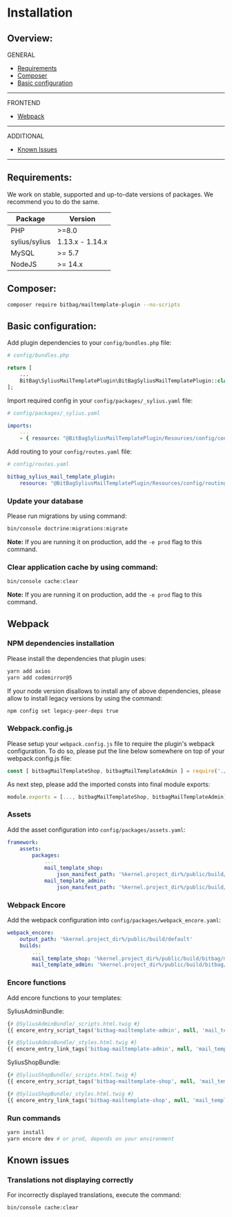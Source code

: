 # Installation

## Overview:
GENERAL
- [Requirements](#requirements)
- [Composer](#composer)
- [Basic configuration](#basic-configuration)
---
FRONTEND
- [Webpack](#webpack)
---
ADDITIONAL
- [Known Issues](#known-issues)
---

## Requirements:
We work on stable, supported and up-to-date versions of packages. We recommend you to do the same.

| Package       | Version         |
|---------------|-----------------|
| PHP           | \>=8.0          |
| sylius/sylius | 1.13.x - 1.14.x |
| MySQL         | \>= 5.7         |
| NodeJS        | \>= 14.x        |

## Composer:
```bash
composer require bitbag/mailtemplate-plugin --no-scripts
```

## Basic configuration:
Add plugin dependencies to your `config/bundles.php` file:

```php
# config/bundles.php

return [
    ...
    BitBag\SyliusMailTemplatePlugin\BitBagSyliusMailTemplatePlugin::class => ['all' => true],
];
```

Import required config in your `config/packages/_sylius.yaml` file:

```yaml
# config/packages/_sylius.yaml

imports:
    ...
    - { resource: "@BitBagSyliusMailTemplatePlugin/Resources/config/config.yaml" }
```

Add routing to your `config/routes.yaml` file:
```yaml
# config/routes.yaml

bitbag_sylius_mail_template_plugin:
    resource: "@BitBagSyliusMailTemplatePlugin/Resources/config/routing.yaml"
```

### Update your database
Please run migrations by using command:
```bash
bin/console doctrine:migrations:migrate
```

**Note:** If you are running it on production, add the `-e prod` flag to this command.

### Clear application cache by using command:
```bash
bin/console cache:clear
```
**Note:** If you are running it on production, add the `-e prod` flag to this command.

## Webpack

### NPM dependencies installation

Please install the dependencies that plugin uses:

```bash
yarn add axios
yarn add codemirror@5
```

If your node version disallows to install any of above dependencies, please allow to install legacy versions by using the command:

```bash
npm config set legacy-peer-deps true
```

### Webpack.config.js

Please setup your `webpack.config.js` file to require the plugin's webpack configuration. To do so, please put the line below somewhere on top of your webpack.config.js file:
```js
const [ bitbagMailTemplateShop, bitbagMailTemplateAdmin ] = require('./vendor/bitbag/mailtemplate-plugin/webpack.config.js');
```
As next step, please add the imported consts into final module exports:
```js
module.exports = [..., bitbagMailTemplateShop, bitbagMailTemplateAdmin];
```

### Assets
Add the asset configuration into `config/packages/assets.yaml`:
```yaml
framework:
    assets:
        packages:
            ...
            mail_template_shop:
                json_manifest_path: '%kernel.project_dir%/public/build/bitbag/mailtemplate/shop/manifest.json'
            mail_template_admin:
                json_manifest_path: '%kernel.project_dir%/public/build/bitbag/mailtemplate/admin/manifest.json'
```

### Webpack Encore
Add the webpack configuration into `config/packages/webpack_encore.yaml`:

```yaml
webpack_encore:
    output_path: '%kernel.project_dir%/public/build/default'
    builds:
        ...
        mail_template_shop: '%kernel.project_dir%/public/build/bitbag/mailtemplate/shop'
        mail_template_admin: '%kernel.project_dir%/public/build/bitbag/mailtemplate/admin'
```

### Encore functions
Add encore functions to your templates:

SyliusAdminBundle:
```php
{# @SyliusAdminBundle/_scripts.html.twig #}
{{ encore_entry_script_tags('bitbag-mailtemplate-admin', null, 'mail_template_admin') }}

{# @SyliusAdminBundle/_styles.html.twig #}
{{ encore_entry_link_tags('bitbag-mailtemplate-admin', null, 'mail_template_admin') }}
```
SyliusShopBundle:
```php
{# @SyliusShopBundle/_scripts.html.twig #}
{{ encore_entry_script_tags('bitbag-mailtemplate-shop', null, 'mail_template_shop') }}

{# @SyliusShopBundle/_styles.html.twig #}
{{ encore_entry_link_tags('bitbag-mailtemplate-shop', null, 'mail_template_shop') }}
```

### Run commands
```bash
yarn install
yarn encore dev # or prod, depends on your environment
```

## Known issues
### Translations not displaying correctly
For incorrectly displayed translations, execute the command:
```bash
bin/console cache:clear
```

